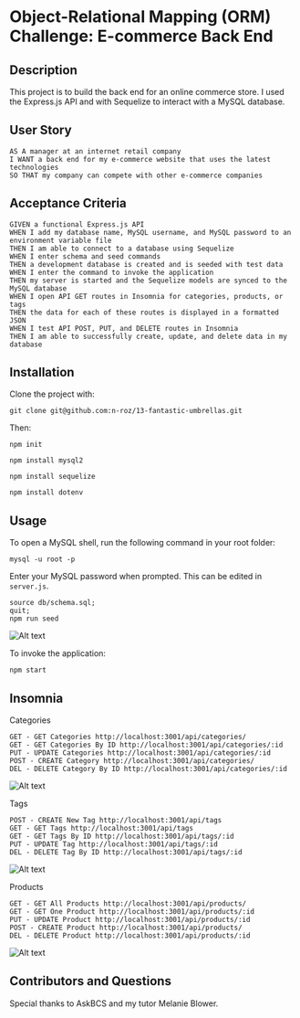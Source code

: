 # Object-Relational Mapping (ORM) Challenge: E-commerce Back End

## Description

This project is to build the back end for an online commerce store. I used the Express.js API and with Sequelize to interact with a MySQL database.

## User Story
```
AS A manager at an internet retail company
I WANT a back end for my e-commerce website that uses the latest technologies
SO THAT my company can compete with other e-commerce companies
```

## Acceptance Criteria
```
GIVEN a functional Express.js API
WHEN I add my database name, MySQL username, and MySQL password to an environment variable file
THEN I am able to connect to a database using Sequelize
WHEN I enter schema and seed commands
THEN a development database is created and is seeded with test data
WHEN I enter the command to invoke the application
THEN my server is started and the Sequelize models are synced to the MySQL database
WHEN I open API GET routes in Insomnia for categories, products, or tags
THEN the data for each of these routes is displayed in a formatted JSON
WHEN I test API POST, PUT, and DELETE routes in Insomnia
THEN I am able to successfully create, update, and delete data in my database
```

## Installation

Clone the project with:
```
git clone git@github.com:n-roz/13-fantastic-umbrellas.git
```

Then:

```npm init```

```npm install mysql2```

```npm install sequelize```

```npm install dotenv```

## Usage

To open a MySQL shell, run the following command in your root folder:
```
mysql -u root -p
```

Enter your MySQL password when prompted. This can be edited in ```server.js```.
```
source db/schema.sql;
quit;
npm run seed
```
![Alt text](assets/npm-run-seed.png "npm run seed")

To invoke the application:
```
npm start
```

## Insomnia

Categories
```
GET - GET Categories http://localhost:3001/api/categories/
GET - GET Categories By ID http://localhost:3001/api/categories/:id
PUT - UPDATE Categories http://localhost:3001/api/categories/:id
POST - CREATE Category http://localhost:3001/api/categories/
DEL - DELETE Category By ID http://localhost:3001/api/categories/:id
```
![Alt text](assets/insomnia3.png "POST CREATE Category")

Tags
```
POST - CREATE New Tag http://localhost:3001/api/tags
GET - GET Tags http://localhost:3001/api/tags
GET - GET Tags By ID http://localhost:3001/api/tags/:id
PUT - UPDATE Tag http://localhost:3001/api/tags/:id
DEL - DELETE Tag By ID http://localhost:3001/api/tags/:id
```
![Alt text](assets/insomnia4.png "GET GET Tags")

Products
```
GET - GET All Products http://localhost:3001/api/products/
GET - GET One Product http://localhost:3001/api/products/:id
PUT - UPDATE Product http://localhost:3001/api/products/:id
POST - CREATE Product http://localhost:3001/api/products/
DEL - DELETE Product http://localhost:3001/api/products/:id
```
![Alt text](assets/insomnia1.png "GET ALL Products")

## Contributors and Questions

Special thanks to AskBCS and my tutor Melanie Blower.